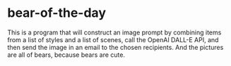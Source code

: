 # bear-of-the-day
This is a program that will construct an image prompt by combining items from a list of styles and a list of scenes, call the OpenAI DALL-E API, and then send the image in an email to the chosen recipients.
And the pictures are all of bears, because bears are cute.
